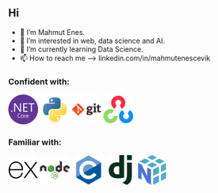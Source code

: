 ## Hi
- 👋 I’m Mahmut Enes.
- 👀 I’m interested in web, data science and AI.
- 🌱 I’m currently learning Data Science.
- 📫 How to reach me --> linkedin.com/in/mahmutenescevik

### Confident with:
<div>
  <a href=""><img src="https://github.com/devicons/devicon/blob/master/icons/dotnetcore/dotnetcore-original.svg" title=".NET Core" **alt=".NET Core" width="60" height="60"/></a>
  <img src="https://github.com/devicons/devicon/blob/master/icons/python/python-original.svg" title="Python" **alt="Python" width="60" height="60"/>
  <img src="https://github.com/devicons/devicon/blob/master/icons/git/git-original-wordmark.svg" title="Git" **alt="Git" width="60" height="60"/>
  <img src="https://github.com/devicons/devicon/blob/master/icons/opencv/opencv-original.svg" title="OpenCV" **alt="OpenCV" width="60" height="60"/>
</div>

### Familiar with:
<div>
  <img src="https://github.com/devicons/devicon/blob/master/icons/express/express-original.svg" title="Express" **alt="Express" width="60" height="60"/>
  <img src="https://github.com/devicons/devicon/blob/master/icons/nodejs/nodejs-original-wordmark.svg" title="NodeJS" alt="NodeJS" width="60" height="60"/>&nbsp;
  <img src="https://github.com/devicons/devicon/blob/master/icons/c/c-original.svg" title="C" **alt="C" width="60" height="60"/>
  <img src="https://github.com/devicons/devicon/blob/master/icons/django/django-plain.svg" title="Django" **alt="Django" width="60" height="60"/>
  <img src="https://github.com/devicons/devicon/blob/master/icons/numpy/numpy-original.svg" title="Numpy" **alt="Numpy" width="60" height="60"/>
</div>
